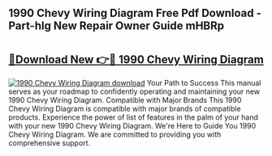 ## 1990 Chevy Wiring Diagram Free Pdf Download - Part-hlg New Repair Owner Guide mHBRp

# <h2><a href="http://dfj33s.blite.top/?on=1990+Chevy+Wiring+Diagram">🔗Download New 👉🔴 1990 Chevy Wiring Diagram</a></h2>

[![1990 Chevy Wiring Diagram download](https://i.imgur.com/lujVjoI.png)](http://dfj33s.blite.top/?on=1990+Chevy+Wiring+Diagram)
Your Path to Success This manual serves as your roadmap to confidently operating and maintaining your new 1990 Chevy Wiring Diagram. Compatible with Major Brands This 1990 Chevy Wiring Diagram is compatible with major brands of compatible products. Experience the power of list of features in the palm of your hand with your new 1990 Chevy Wiring Diagram. We're Here to Guide You 1990 Chevy Wiring Diagram. We are committed to providing you with comprehensive support.
